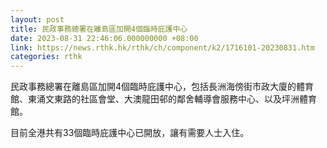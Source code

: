 ```yaml
---
layout: post
title: 民政事務總署在離島區加開4個臨時庇護中心
date: 2023-08-31 22:46:06.000000000 +08:00
link: https://news.rthk.hk/rthk/ch/component/k2/1716101-20230831.htm
categories: rthk
---
```


民政事務總署在離島區加開4個臨時庇護中心，包括長洲海傍街市政大廈的體育館、東涌文東路的社區會堂、大澳龍田邨的鄰舍輔導會服務中心、以及坪洲體育館。

目前全港共有33個臨時庇護中心已開放，讓有需要人士入住。
